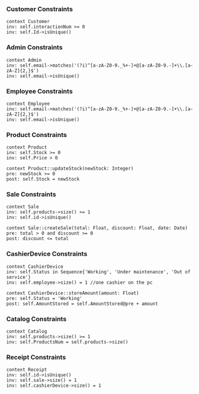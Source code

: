 ### Customer Constraints
```
context Customer
inv: self.interactionNum >= 0
inv: self.Id->isUnique()
```

### Admin Constraints
```
context Admin
inv: self.email->matches('(?i)^[a-zA-Z0-9._%+-]+@[a-zA-Z0-9.-]+\\.[a-zA-Z]{2,}$')
inv: self.email->isUnique()

```

### Employee Constraints
```
context Employee
inv: self.email->matches('(?i)^[a-zA-Z0-9._%+-]+@[a-zA-Z0-9.-]+\\.[a-zA-Z]{2,}$')
inv: self.email->isUnique()
```

### Product Constraints
```
context Product
inv: self.Stock >= 0
inv: self.Price > 0

context Product::updateStock(newStock: Integer)
pre: newStock >= 0
post: self.Stock = newStock
```

### Sale Constraints
```
context Sale
inv: self.products->size() >= 1
inv: self.id->isUnique()

context Sale::createSale(total: Float, discount: Float, date: Date)
pre: total > 0 and discount >= 0
post: discount <= total
```
### CashierDevice Constraints
```
context CashierDevice
inv: self.Status in Sequence{'Working', 'Under maintenance', 'Out of service'}
inv: self.employee->size() = 1 //one cashier on the pc

context CashierDevice::storeAmount(amount: Float)
pre: self.Status = 'Working'
post: self.AmountStored = self.AmountStored@pre + amount
```
### Catalog Constraints
```
context Catalog
inv: self.products->size() >= 1
inv: self.ProductsNum = self.products->size()
```
### Receipt Constraints

```
context Receipt
inv: self.id->isUnique()
inv: self.sale->size() = 1
inv: self.cashierDevice->size() = 1
```
